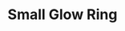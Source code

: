 ---
templateKey: blog-post
featuredpost: false
featuredimage: /assets/Small_Glow_Ring.png
title: Small Glow Ring
description: Rings
testfield: 1032
---